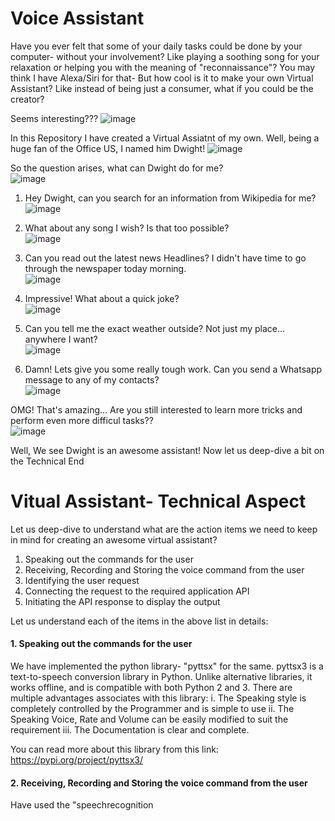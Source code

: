 # Voice Assistant

Have you ever felt that some of your daily tasks could be done by your computer- without your involvement? 
Like playing a soothing song for your relaxation or helping you with the meaning of "reconnaissance"? You may think I have Alexa/Siri for that- But how cool is it to make your own Virtual Assistant? Like instead of being just a consumer, what if you could be the creator? 

Seems interesting???
![image](https://user-images.githubusercontent.com/68769656/157397575-58da95ab-942b-474f-96f7-008644f6258c.png)

In this Repository I have created a Virtual Assiatnt of my own. Well, being a huge fan of the Office US, I named him Dwight!
![image](https://user-images.githubusercontent.com/68769656/157396476-316e1de8-b191-44ff-a366-7385cf6ff6f0.png)

So the question arises, what can Dwight do for me?  
![image](https://user-images.githubusercontent.com/68769656/157404136-1a24b7a1-9903-4907-8bfd-e3bbcf5dd520.png)


1. Hey Dwight, can you search for an information from Wikipedia for me?  
![image](https://user-images.githubusercontent.com/68769656/157400158-b6d62e09-4723-4e26-b836-688b97ea10fb.png)

2. What about any song I wish? Is that too possible?  
![image](https://user-images.githubusercontent.com/68769656/157400238-23be56c4-b738-4186-bb94-4bff691f453d.png)

3. Can you read out the latest news Headlines? I didn't have time to go through the newspaper today morning.  
![image](https://user-images.githubusercontent.com/68769656/157403959-c0180d6e-9672-46c4-8ef4-27e324e10bfc.png)

4. Impressive! What about a quick joke?  
![image](https://user-images.githubusercontent.com/68769656/157404610-332e5d2c-688f-4d8c-9ed6-767154d82541.png)

5. Can you tell me the exact weather outside? Not just my place... anywhere I want?  
![image](https://user-images.githubusercontent.com/68769656/157404751-9e2c406c-6422-4b59-a298-4bbc50eb503c.png)

6. Damn! Lets give you some really tough work. Can you send a Whatsapp message to any of my contacts?   
![image](https://user-images.githubusercontent.com/68769656/157405894-519be5a5-9e30-4346-a134-b54f061663a8.png)

OMG! That's amazing... Are you still interested to learn more tricks and perform even more difficul tasks??  
![image](https://user-images.githubusercontent.com/68769656/157406177-e18912b7-6088-4a4a-ac7e-5add2c311cad.png)

Well, We see Dwight is an awesome assistant! Now let us deep-dive a bit on the Technical End

# Vitual Assistant- Technical Aspect

Let us deep-dive to understand what are the action items we need to keep in mind for creating an awesome virtual assistant?
1. Speaking out the commands for the user
2. Receiving, Recording and Storing the voice command from the user
3. Identifying the user request
4. Connecting the request to the required application API
5. Initiating the API response to display the output

Let us understand each of the items in the above list in details:

#### 1.  Speaking out the commands for the user

We have implemented the python library- "pyttsx" for the same. pyttsx3 is a text-to-speech conversion library in Python. Unlike alternative libraries, it works offline, and is compatible with both Python 2 and 3. There are multiple advantages associates with this library:
  i. The Speaking style is completely controlled by the Programmer and is simple to use
  ii. The Speaking Voice, Rate and Volume can be easily modified to suit the requirement
  iii. The Documentation is clear and complete.

You can read more about this library from this link: https://pypi.org/project/pyttsx3/

#### 2. Receiving, Recording and Storing the voice command from the user

Have used the "speechrecognition











